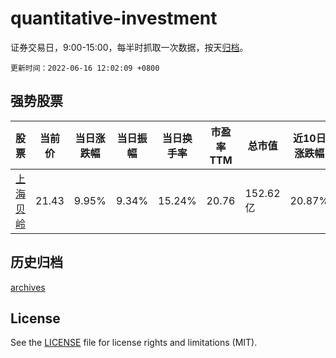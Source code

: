 # quantitative-investment

证券交易日，9:00-15:00，每半时抓取一次数据，按天[归档](archives)。

`更新时间：2022-06-16 12:02:09 +0800`

## 强势股票

|股票|当前价|当日涨跌幅|当日振幅|当日换手率|市盈率TTM|总市值|近10日涨跌幅|
|----|----|----|----|----|----|----|----|
|[上海贝岭](https://xueqiu.com/S/SH600171)|21.43|9.95%|9.34%|15.24%|20.76|152.62亿|20.87%|

## 历史归档

[archives](archives)

## License

See the [LICENSE](LICENSE) file for license rights and limitations (MIT).